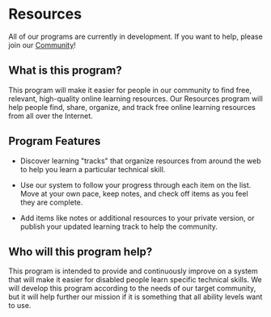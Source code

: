 # Resources
All of our programs are currently in development. If you want to help, please join our [Community](https://www.readytechpro.org/community)!

## What is this program?
This program will make it easier for people in our community to find free, relevant, high-quality online learning resources. Our Resources program will help people find, share, organize, and track free online learning resources from all over the Internet. 

## Program Features
- Discover learning "tracks" that organize resources from around the web to help you learn a particular technical skill.

- Use our system to follow your progress through each item on the list. Move at your own pace, keep notes, and check off items as you feel they are complete.

- Add items like notes or additional resources to your private version, or publish your updated learning track to help the community.

## Who will this program help?
This program is intended to provide and continuously improve on a system that will make it easier for disabled people learn specific technical skills. We will develop this program according to the needs of our target community, but it will help further our mission if it is something that all ability levels want to use.
